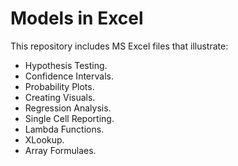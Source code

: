 # Models in Excel
This repository includes MS Excel files that illustrate:
- Hypothesis Testing.
- Confidence Intervals.
- Probability Plots.
- Creating Visuals.
- Regression Analysis.
- Single Cell Reporting.
- Lambda Functions.
- XLookup.
- Array Formulaes.
